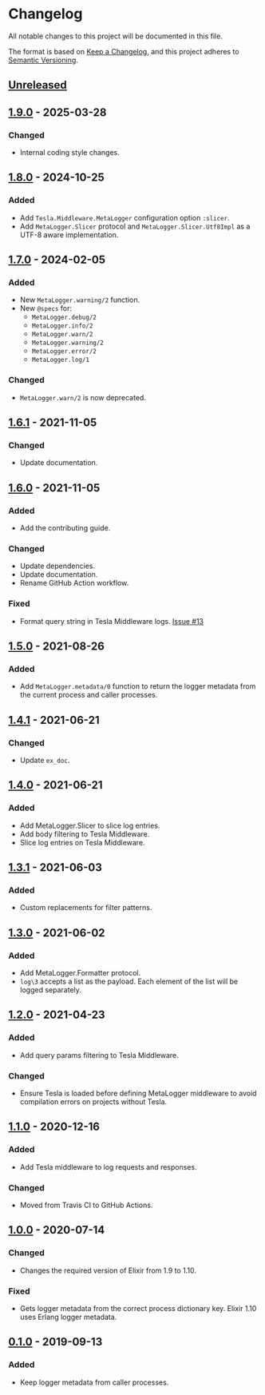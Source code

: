 # Changelog

All notable changes to this project will be documented in this file.

The format is based on [Keep a Changelog](https://keepachangelog.com/en/1.0.0/), and this project
adheres to [Semantic Versioning](https://semver.org/spec/v2.0.0.html).

## [Unreleased]

## [1.9.0] - 2025-03-28

### Changed

- Internal coding style changes.

## [1.8.0] - 2024-10-25

### Added

- Add `Tesla.Middleware.MetaLogger` configuration option `:slicer`.
- Add `MetaLogger.Slicer` protocol and `MetaLogger.Slicer.Utf8Impl` as a UTF-8 aware implementation.

## [1.7.0] - 2024-02-05

### Added

- New `MetaLogger.warning/2` function.
- New `@specs` for:
  - `MetaLogger.debug/2`
  - `MetaLogger.info/2`
  - `MetaLogger.warn/2`
  - `MetaLogger.warning/2`
  - `MetaLogger.error/2`
  - `MetaLogger.log/1`

### Changed

- `MetaLogger.warn/2` is now deprecated.

## [1.6.1] - 2021-11-05

### Changed

- Update documentation.

## [1.6.0] - 2021-11-05

### Added

- Add the contributing guide.

### Changed

- Update dependencies.
- Update documentation.
- Rename GitHub Action workflow.

### Fixed

- Format query string in Tesla Middleware logs.
  [Issue #13](https://github.com/FindHotel/meta_logger/issues/13)

## [1.5.0] - 2021-08-26

### Added

- Add `MetaLogger.metadata/0` function to return the logger metadata from the current process and
  caller processes.

## [1.4.1] - 2021-06-21

### Changed

- Update `ex_doc`.

## [1.4.0] - 2021-06-21

### Added

- Add MetaLogger.Slicer to slice log entries.
- Add body filtering to Tesla Middleware.
- Slice log entries on Tesla Middleware.

## [1.3.1] - 2021-06-03

### Added

- Custom replacements for filter patterns.

## [1.3.0] - 2021-06-02

### Added

- Add MetaLogger.Formatter protocol.
- `log\3` accepts a list as the payload. Each element of the list will be logged separately.

## [1.2.0] - 2021-04-23

### Added

- Add query params filtering to Tesla Middleware.

### Changed

- Ensure Tesla is loaded before defining MetaLogger middleware to avoid compilation errors on
  projects without Tesla.

## [1.1.0] - 2020-12-16

### Added

- Add Tesla middleware to log requests and responses.

### Changed

- Moved from Travis CI to GitHub Actions.

## [1.0.0] - 2020-07-14

### Changed

- Changes the required version of Elixir from 1.9 to 1.10.

### Fixed

- Gets logger metadata from the correct process dictionary key. Elixir 1.10 uses Erlang logger
  metadata.

## [0.1.0] - 2019-09-13

### Added

- Keep logger metadata from caller processes.

[Unreleased]: https://github.com/FindHotel/meta_logger/compare/1.9.0...HEAD
[1.9.0]: https://github.com/FindHotel/meta_logger/compare/1.8.0...1.9.0
[1.8.0]: https://github.com/FindHotel/meta_logger/compare/1.7.0...1.8.0
[1.7.0]: https://github.com/FindHotel/meta_logger/compare/1.6.1...1.7.0
[1.6.1]: https://github.com/FindHotel/meta_logger/compare/1.6.0...1.6.1
[1.6.0]: https://github.com/FindHotel/meta_logger/compare/1.5.0...1.6.0
[1.5.0]: https://github.com/FindHotel/meta_logger/compare/1.4.1...1.5.0
[1.4.1]: https://github.com/FindHotel/meta_logger/compare/1.4.0...1.4.1
[1.4.0]: https://github.com/FindHotel/meta_logger/compare/1.3.1...1.4.0
[1.3.1]: https://github.com/FindHotel/meta_logger/compare/1.3.0...1.3.1
[1.3.0]: https://github.com/FindHotel/meta_logger/compare/1.2.0...1.3.0
[1.2.0]: https://github.com/FindHotel/meta_logger/compare/1.1.0...1.2.0
[1.1.0]: https://github.com/FindHotel/meta_logger/compare/1.0.0...1.1.0
[1.0.0]: https://github.com/FindHotel/meta_logger/compare/0.1.0...1.0.0
[0.1.0]: https://github.com/FindHotel/meta_logger/releases/tag/0.1.0
